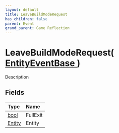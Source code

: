 ```yaml
---
layout: default
title: LeaveBuildModeRequest
has_children: false
parent: Event
grand_parent: Game Reflection
---
```

# LeaveBuildModeRequest( [ EntityEventBase ](/riftbreaker-wiki/docs/game-reflection/events/entity_event_base/) )
Description 

## Fields

| Type | Name |
|:----------|:--------------|
| [bool](/riftbreaker-wiki/docs/game-reflection/components/bool/) | FullExit |
| [Entity](/riftbreaker-wiki/docs/game-reflection/classes/entity/) | Entity |

